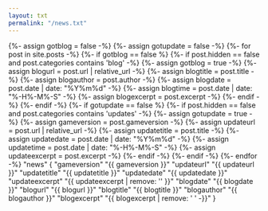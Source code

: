 ```yaml
---
layout: txt
permalink: "/news.txt"
---
```

<div>
{%- assign gotblog = false -%}
{%- assign gotupdate = false -%}
{%- for post in site.posts -%}
	{%- if gotblog == false %}
		{%- if post.hidden == false and post.categories contains 'blog' -%}
			{%- assign gotblog = true -%}
			{%- assign blogurl = post.url | relative_url -%}
			{%- assign blogtitle = post.title -%}
			{%- assign blogauthor = post.author -%}
			{%- assign blogdate = post.date | date: "%Y%m%d" -%}
			{%- assign blogtime = post.date | date: "%-H%-M%-S" -%}
			{%- assign blogexcerpt = post.excerpt -%}
		{%- endif -%}
	{%- endif -%}
	{%- if gotupdate == false %}
		{%- if post.hidden == false and post.categories contains 'updates' -%}
			{%- assign gotupdate = true -%}
			{%- assign gameversion = post.gameversion -%}
			{%- assign updateurl = post.url | relative_url -%}
			{%- assign updatetitle = post.title -%}
			{%- assign updatedate = post.date | date: "%Y%m%d" -%}
			{%- assign updatetime = post.date | date: "%-H%-M%-S" -%}
			{%- assign updateexcerpt = post.excerpt -%}
		{%- endif -%}
	{%- endif -%}
{%- endfor -%}
"news"
{
	"gameversion" 	"{{ gameversion }}"
	"updateurl"		"{{ updateurl }}"
	"updatetitle"	"{{ updatetitle }}"
	"updatedate"	"{{ updatedate }}"
	"updateexcerpt"	"{{ updateexcerpt | remove: '' }}"
	"blogdate"	"{{ blogdate }}"
	"blogurl"	"{{ blogurl }}"
	"blogtitle"	"{{ blogtitle }}"
	"blogauthor"	"{{ blogauthor }}"
	"blogexcerpt"	"{{ blogexcerpt | remove: '
' -}}"
}
</div>
